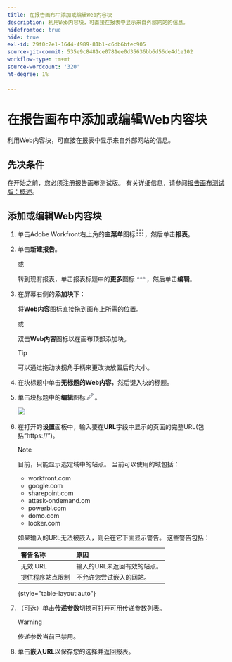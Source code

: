```yaml
---
title: 在报告画布中添加或编辑Web内容块
description: 利用Web内容块，可直接在报表中显示来自外部网站的信息。
hidefromtoc: true
hide: true
exl-id: 29f0c2e1-1644-4989-81b1-c6db6bfec905
source-git-commit: 535e9c8481ce0781ee0d35636bb6d56de4d1e102
workflow-type: tm+mt
source-wordcount: '320'
ht-degree: 1%

---
```


# 在报告画布中添加或编辑Web内容块

利用Web内容块，可直接在报表中显示来自外部网站的信息。

## 先决条件

在开始之前，您必须注册报告画布测试版。 有关详细信息，请参阅[报告画布测试版：概述](/help/quicksilver/product-announcements/betas/canvas-dashboards-beta/reporting-canvas-beta-overview.md)。

## 添加或编辑Web内容块

1. 单击Adobe Workfront右上角的&#x200B;**主菜单**&#x200B;图标![](assets/main-menu-icon.png)，然后单击&#x200B;**报表**。
1. 单击&#x200B;**新建报告**。

   或

   转到现有报表，单击报表标题中的&#x200B;**更多**&#x200B;图标![](assets/more-icon-27x15.png)，然后单击&#x200B;**编辑**。

1. 在屏幕右侧的&#x200B;**添加块**&#x200B;下：

   将&#x200B;**Web内容**&#x200B;图标直接拖到画布上所需的位置。

   或

   双击&#x200B;**Web内容**&#x200B;图标以在画布顶部添加块。

   >[!TIP]
   >
   >可以通过拖动块拐角手柄来更改块放置后的大小。

1. 在块标题中单击&#x200B;**无标题的Web内容**，然后键入块的标题。
1. 单击块标题中的&#x200B;**编辑**&#x200B;图标![](assets/edit-icon.png)。

   ![](assets/web-content-block-header-350x76.png)

1. 在打开的&#x200B;**设置**&#x200B;面板中，输入要在&#x200B;**URL**&#x200B;字段中显示的页面的完整URL(包括“https://”)。

   >[!NOTE]
   >
   >目前，只能显示选定域中的站点。 当前可以使用的域包括：
   >   
   >   * workfront.com
   >   * google.com
   >   * sharepoint.com
   >   * attask-ondemand.om
   >   * powerbi.com
   >   * domo.com
   >   * looker.com

   如果输入的URL无法被嵌入，则会在它下面显示警告。 这些警告包括：

   | 警告名称 | 原因 |
   |---|---|
   | 无效 URL | 输入的URL未返回有效的站点。 |
   | 提供程序站点限制 | 不允许您尝试嵌入的网站。 |

   {style="table-layout:auto"}

1. （可选）单击&#x200B;**传递参数**&#x200B;切换可打开可用传递参数列表。

   >[!WARNING]
   >
   >传递参数当前已禁用。

1. 单击&#x200B;**嵌入URL**&#x200B;以保存您的选择并返回报表。
